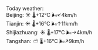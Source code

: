 Today weather:  
Beijing: ☀️   🌡️+12°C 🌬️↙4km/h  
Tianjin: ☀️   🌡️+16°C 🌬️↑11km/h  
Shijiazhuang: ☀️   🌡️+17°C 🌬️→4km/h  
Tangshan: ⛅️  🌡️+16°C 🌬️↗9km/h  
